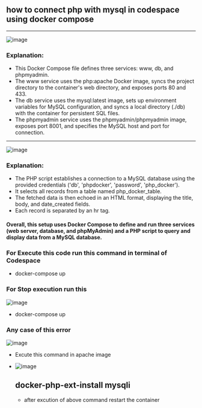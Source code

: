 ## how to connect php with mysql in codespace using docker compose

<hr>

![image](https://github.com/Abidali08/MYSQL_PHP_DOCKER/assets/49807758/b49f5052-0542-4901-bcee-bb28e2fc52df)

### Explanation:

- This Docker Compose file defines three services: www, db, and phpmyadmin.
- The www service uses the php:apache Docker image, syncs the project directory to the container's web directory, and exposes ports 80 and 433.
- The db service uses the mysql:latest image, sets up environment variables for MySQL configuration, and syncs a local directory (./db) with the container for persistent SQL files.
- The phpmyadmin service uses the phpmyadmin/phpmyadmin image, exposes port 8001, and specifies the MySQL host and port for connection.


<hr>

![image](https://github.com/Abidali08/MYSQL_PHP_DOCKER/assets/49807758/19dd3627-e72c-45f4-845b-e33e6eb5b5dd)

### Explanation:

- The PHP script establishes a connection to a MySQL database using the provided credentials ('db', 'phpdocker', 'password', 'php_docker').
- It selects all records from a table named php_docker_table.
- The fetched data is then echoed in an HTML format, displaying the title, body, and date_created fields.
- Each record is separated by an hr tag.

#### Overall, this setup uses Docker Compose to define and run three services (web server, database, and phpMyAdmin) and a PHP script to query and display data from a MySQL database.

### For Execute this code run this command in terminal of Codespace
- docker-compose up

### For Stop execution run this
![image](https://github.com/Abidali08/MYSQL_PHP_DOCKER/assets/49807758/2606099f-ded3-40e1-bd5c-42655867f687)

- docker-compose up

### Any case of this error 

![image](https://github.com/Abidali08/MYSQL_PHP_DOCKER/assets/49807758/5296a7f0-b838-4bc9-911e-7949201c06bf)

- Excute this command in apache image
- ![image](https://github.com/Abidali08/MYSQL_PHP_DOCKER/assets/49807758/efc7578a-41a4-4e31-957a-6f5b20ba338a)

  ## docker-php-ext-install mysqli

  - after excution of above command restart the container 
